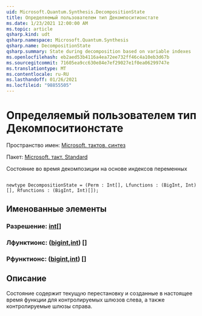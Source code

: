 ```yaml
---
uid: Microsoft.Quantum.Synthesis.DecompositionState
title: Определяемый пользователем тип Декомпоситионстате
ms.date: 1/23/2021 12:00:00 AM
ms.topic: article
qsharp.kind: udt
qsharp.namespace: Microsoft.Quantum.Synthesis
qsharp.name: DecompositionState
qsharp.summary: State during decomposition based on variable indexes
ms.openlocfilehash: eb2aed53b4116a4ea72ee732ff46c4a10eb3d67b
ms.sourcegitcommit: 71605ea9cc630e84e7ef29027e1f0ea06299747e
ms.translationtype: MT
ms.contentlocale: ru-RU
ms.lasthandoff: 01/26/2021
ms.locfileid: "98855505"
---
```

# <a name="decompositionstate-user-defined-type"></a>Определяемый пользователем тип Декомпоситионстате

Пространство имен: [Microsoft. тактов. синтез](xref:Microsoft.Quantum.Synthesis)

Пакет: [Microsoft. такт. Standard](https://nuget.org/packages/Microsoft.Quantum.Standard)


Состояние во время декомпозиции на основе индексов переменных

```qsharp

newtype DecompositionState = (Perm : Int[], Lfunctions : (BigInt, Int)[], Rfunctions : (BigInt, Int)[]);
```



## <a name="named-items"></a>Именованные элементы

### <a name="perm--int"></a>Разрешение: [int](xref:microsoft.quantum.lang-ref.int)[]


### <a name="lfunctions--bigintint"></a>Лфунктионс: ([bigint](xref:microsoft.quantum.lang-ref.bigint),[int](xref:microsoft.quantum.lang-ref.int)) []


### <a name="rfunctions--bigintint"></a>Рфунктионс: ([bigint](xref:microsoft.quantum.lang-ref.bigint),[int](xref:microsoft.quantum.lang-ref.int)) []



## <a name="description"></a>Описание

Состояние содержит текущую перестановку и созданные в настоящее время функции для контролируемых шлюзов слева, а также контролируемые шлюзы справа.